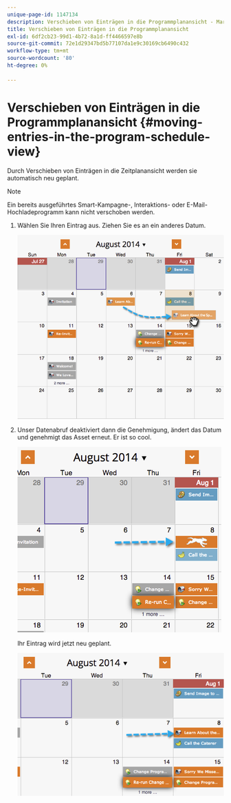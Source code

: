```yaml
---
unique-page-id: 1147134
description: Verschieben von Einträgen in die Programmplanansicht - Marketo-Dokumente - Produktdokumentation
title: Verschieben von Einträgen in die Programmplanansicht
exl-id: 6df2cb23-99d1-4b72-8a1d-ff4466597e8b
source-git-commit: 72e1d29347bd5b77107da1e9c30169cb6490c432
workflow-type: tm+mt
source-wordcount: '80'
ht-degree: 0%

---
```


# Verschieben von Einträgen in die Programmplanansicht {#moving-entries-in-the-program-schedule-view}

Durch Verschieben von Einträgen in die Zeitplanansicht werden sie automatisch neu geplant.

>[!NOTE]
>
>Ein bereits ausgeführtes Smart-Kampagne-, Interaktions- oder E-Mail-Hochladeprogramm kann nicht verschoben werden.

1. Wählen Sie Ihren Eintrag aus. Ziehen Sie es an ein anderes Datum.

   ![](assets/image2014-9-18-17-3a47-3a23.png)

1. Unser Datenabruf deaktiviert dann die Genehmigung, ändert das Datum und genehmigt das Asset erneut. Er ist so cool.

   ![](assets/image2014-9-18-17-3a47-3a35.png)

   Ihr Eintrag wird jetzt neu geplant.

   ![](assets/image2014-9-18-17-3a49-3a19.png)

